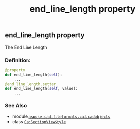 ﻿---
title: end_line_length property
second_title: Aspose.CAD for Python via .NET API References
description: 
type: docs
weight: 250
url: /python-net/aspose.cad.fileformats.cad.cadobjects/cadsectionviewstyle/end_line_length/
is_root: false
---

## end_line_length property


The End Line Length
### Definition:
```python
@property
def end_line_length(self):
    ...
@end_line_length.setter
def end_line_length(self, value):
    ...
```

### See Also
* module [`aspose.cad.fileformats.cad.cadobjects`](../../)
* class [`CadSectionViewStyle`](/cad/python-net/aspose.cad.fileformats.cad.cadobjects/cadsectionviewstyle)
